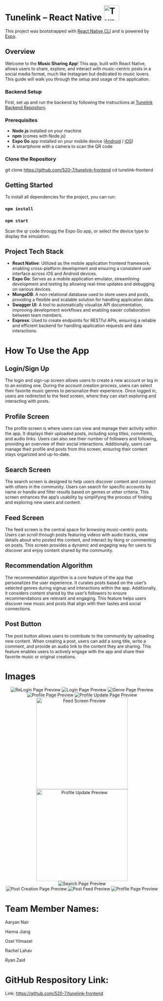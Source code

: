 # Tunelink – React Native <img src="readme/tunelink_logo.png" alt="Tunelink Logo" width="50" height="auto" />

This project was bootstrapped with [React Native CLI](https://reactnative.dev/docs/environment-setup) and is powered by [Expo](https://expo.dev/).

## Overview

Welcome to the **Music Sharing App**! This app, built with React Native, allows users to share, explore, and interact with music-centric posts in a social media format, much like Instagram but dedicated to music lovers. This guide will walk you through the setup and usage of the application.

### Backend Setup  

First, set up and run the backend by following the instructions at [Tunelink Backend Repository](https://github.com/520-7/tunelink-backend). 

### Prerequisites  

- **Node.js** installed on your machine  
- **npm** (comes with Node.js)  
- **Expo Go** app installed on your mobile device ([Android](https://play.google.com/store/apps/details?id=host.exp.exponent) / [iOS](https://apps.apple.com/app/expo-go/id982107779))  
- A smartphone with a camera to scan the QR code

### Clone the Repository  

git clone https://github.com/520-7/tunelink-frontend
cd tunelink-frontend

## Getting Started

To install all dependencies for the project, you can run:

### ```npm install```

### ```npm start```

Scan the qr code througg the Expo Go app, or select the device type to display the simulation.

## Project Tech Stack

- **React Native**: Utilized as the mobile application frontend framework, enabling cross-platform development and ensuring a consistent user interface across iOS and Android devices.
- **Expo Go**: Serves as a mobile application emulator, streamlining development and testing by allowing real-time updates and debugging on various devices.
- **MongoDB**: A non-relational database used to store users and posts, providing a flexible and scalable solution for handling application data.
- **Swagger UI**: A tool to automatically visualize API documentation, improving development workflows and enabling easier collaboration between team members.
- **Express**: Used to create endpoints for RESTful APIs, ensuring a reliable and efficient backend for handling application requests and data interactions.


# How To Use the App

## Login/Sign Up  
The login and sign-up screen allows users to create a new account or log in to an existing one. During the account creation process, users can select their favorite music genres to personalize their experience. Once logged in, users are redirected to the feed screen, where they can start exploring and interacting with posts.

## Profile Screen
The profile screen is where users can view and manage their activity within the app. It displays their uploaded posts, including song titles, comments, and audio links. Users can also see their number of followers and following, providing an overview of their social interactions. Additionally, users can manage their profile and posts from this screen, ensuring their content stays organized and up-to-date.

## Search Screen  
The search screen is designed to help users discover content and connect with others in the community. Users can search for specific accounts by name or handle and filter results based on genres or other criteria. This screen enhances the app’s usability by simplifying the process of finding and exploring new users and content.

## Feed Screen  
The feed screen is the central space for browsing music-centric posts. Users can scroll through posts featuring videos with audio tracks, view details about who posted the content, and interact by liking or commenting on posts. This screen provides a dynamic and engaging way for users to discover and enjoy content shared by the community.

## Recommendation Algorithm  
The recommendation algorithm is a core feature of the app that personalizes the user experience. It curates posts based on the user’s selected genres during signup and interactions within the app. Additionally, it considers content shared by the user’s followers to ensure recommendations are relevant and engaging. This feature helps users discover new music and posts that align with their tastes and social connections.

## Post Button  
The post button allows users to contribute to the community by uploading new content. When creating a post, users can add a song title, write a comment, and provide an audio link to the content they are sharing. This feature enables users to actively engage with the app and share their favorite music or original creations.

# Images


<div align="center">
    <img src="readme/login/relogin.png" alt="ReLogin Page Preview" title="ReLogin Page Preview" />
    <img src="readme/login/login.png" alt="Login Page Preview" title="Login Page Preview" />
    <img src="readme/login/genre.png" alt="Genre Page Preview" title="Genre Page Preview" />
</div>

<div align="center">
    <img src="readme/profile/profile.png" alt="Profile Page Preview" title="Profile Page Preview" />
    <img src="readme/profile/profile_update.png" alt="Profile Update Page Preview" title="Profile Update Page Preview" />
</div>

<div align="center">
    <img src="readme/feed/feed.gif" alt="Feed Screen Preview" title="Feed Screen Preview" width="300" height="auto" />
    <img src="readme/feed/feed_profile.png" alt="Profile Update Preview" title="Profile Update Preview" width="300" height="auto" />
</div>

<div align="center">
    <img src="readme/search/search.png" alt="Search Page Preview" title="Search Page Preview" />
</div>

<div align="center">
    <img src="readme/post/post.png" alt="Post Creation Page Preview" title="Post Creation Page Preview" />
    <img src="readme/post/post_feed.png" alt="Post Feed Preview" title="Post Feed Preview" />
    <img src="readme/post/profile.png" alt="Profile Page Preview" title="Profile Page Preview" />
</div>




# Team Member Names:

Aaryan Nair

Hanna Jiang

Ozel Yilmazel

Rachel Lahav

Ryan Zaid

# GitHub Respository Link:
Link: https://github.com/520-7/tunelink-frontend
